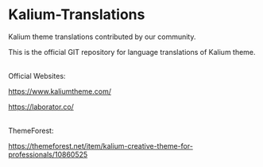 # Kalium-Translations
Kalium theme translations contributed by our community.

This is the official GIT repository for language translations of Kalium theme.


<br>
Official Websites:

https://www.kaliumtheme.com/

https://laborator.co/

<br>
ThemeForest:

https://themeforest.net/item/kalium-creative-theme-for-professionals/10860525
